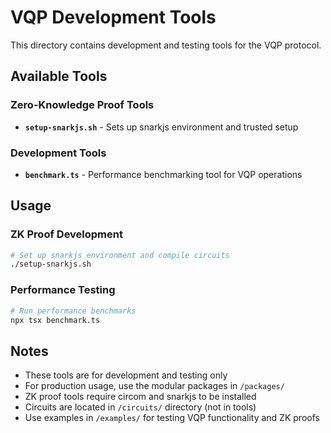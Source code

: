 # VQP Development Tools

This directory contains development and testing tools for the VQP protocol.

## Available Tools

### Zero-Knowledge Proof Tools

- **`setup-snarkjs.sh`** - Sets up snarkjs environment and trusted setup

### Development Tools

- **`benchmark.ts`** - Performance benchmarking tool for VQP operations

## Usage

### ZK Proof Development

```bash
# Set up snarkjs environment and compile circuits
./setup-snarkjs.sh
```

### Performance Testing

```bash
# Run performance benchmarks
npx tsx benchmark.ts
```

## Notes

- These tools are for development and testing only
- For production usage, use the modular packages in `/packages/`
- ZK proof tools require circom and snarkjs to be installed
- Circuits are located in `/circuits/` directory (not in tools)
- Use examples in `/examples/` for testing VQP functionality and ZK proofs
